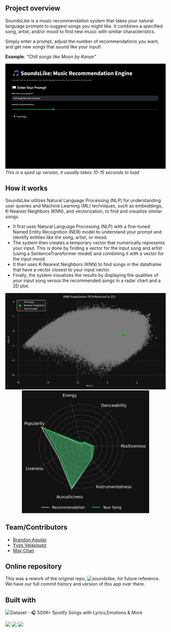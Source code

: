 ## Project overview

SoundsLike is a music recommendation system that takes your natural language prompts to suggest songs you might like. It combines a specified song, artist, and/or mood to find new music with similar characteristics.

Simply enter a prompt, adjust the number of recommendations you want, and get new songs that sound like your input!

**Example**: _"Chill songs like Moon by Kanye"_

![](media/SoundsLikeShowcaseSpeed.gif)
_This is a sped up version, it usually takes 10-15 seconds to load_

## How it works

SoundsLike utilizes Natural Language Processing (NLP) for understanding user queries and Machine Learning (ML) techniques, such as embeddings, K-Nearest Neighbors (KNN), and vectorization, to find and visualize similar songs.

- It first uses Natural Language Processing (NLP) with a fine-tuned Named Entity Recognition (NER) model to understand your prompt and identify entities like the song, artist, or mood.
- The system then creates a temporary vector that numerically represents your input. This is done by finding a vector for the input song and artist (using a SentenceTransformer model) and combining it with a vector for the input mood.
- It then uses K-Nearest Neighbors (KNN) to find songs in the dataframe that have a vector closest to your input vector.
- Finally, the system visualizes the results by displaying the qualities of your input song versus the recommended songs in a radar chart and a 2D plot.

<p align="center">
  <img src="media/KNN_Graph.png" alt="KNN Graph" width="600"/>
  <img src="media/Vector.png" alt="Vector Graph" width="400"/>
</p>

## Team/Contributors

- [Brandon Aguilar](https://github.com/brando008)
- [Yves Velasquez](https://github.com/HallowsYves)
- [May Chan](https://github.com/mchan78)

## Online repository

This was a rework of the original repo, ![soundslike](https://github.com/HallowsYves/soundslike), for future reference. We have our full commit history and version of this app over there.

## Built with

![Dataset - 🎧 500K+ Spotify Songs with Lyrics,Emotions & More](https://www.kaggle.com/datasets/devdope/900k-spotify)

![](https://img.shields.io/badge/Streamlit-FF4B4B?style=for-the-badge&logo=Streamlit&logoColor=white)
![](https://img.shields.io/badge/Python-FFD43B?style=for-the-badge&logo=python&logoColor=blue)
![](https://img.shields.io/badge/-HuggingFace-FDEE21?style=for-the-badge&logo=HuggingFace&logoColor=black)
